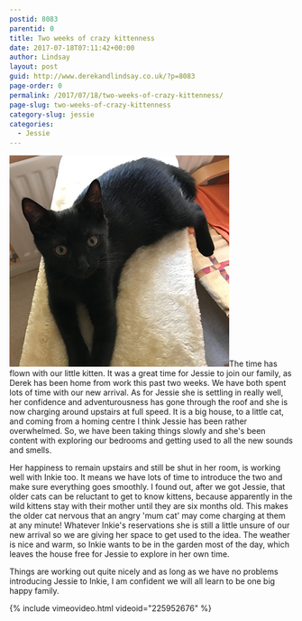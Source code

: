 ```yaml
---
postid: 8083
parentid: 0
title: Two weeks of crazy kittenness
date: 2017-07-18T07:11:42+00:00
author: Lindsay
layout: post
guid: http://www.derekandlindsay.co.uk/?p=8083
page-order: 0
permalink: /2017/07/18/two-weeks-of-crazy-kittenness/
page-slug: two-weeks-of-crazy-kittenness
category-slug: jessie
categories:
  - Jessie
---
```

<img class="alignright size-full wp-image-8084" title="Our little black kitten, Jessie lounging on her cat post" src="/wp-content/uploads/2017/07/post_4867.jpg" alt="Our little black kitten, Jessie lounging on her cat post" width="390" height="374" />The time has flown with our little kitten. It was a great time for Jessie to join our family, as Derek has been home from work this past two weeks. We have both spent lots of time with our new arrival. As for Jessie she is settling in really well, her confidence and adventurousness has gone through the roof and she is now charging around upstairs at full speed. It is a big house, to a little cat, and coming from a homing centre I think Jessie has been rather overwhelmed. So, we have been taking things slowly and she's been content with exploring our bedrooms and getting used to all the new sounds and smells.

Her happiness to remain upstairs and still be shut in her room, is working well with Inkie too. It means we have lots of time to introduce the two and make sure everything goes smoothly. I found out, after we got Jessie, that older cats can be reluctant to get to know kittens, because apparently in the wild kittens stay with their mother until they are six months old. This makes the older cat nervous that an angry 'mum cat' may come charging at them at any minute! Whatever Inkie's reservations she is still a little unsure of our new arrival so we are giving her space to get used to the idea. The weather is nice and warm, so Inkie wants to be in the garden most of the day, which leaves the house free for Jessie to explore in her own time.

Things are working out quite nicely and as long as we have no problems introducing Jessie to Inkie, I am confident we will all learn to be one big happy family.

{% include vimeovideo.html videoid="225952676" %}